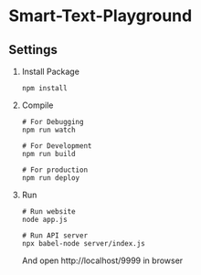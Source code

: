 # Smart-Text-Playground

## Settings

1. Install Package
    ```
    npm install
    ```

2. Compile
    ```
    # For Debugging
    npm run watch

    # For Development
    npm run build

    # For production
    npm run deploy
    ```

3. Run
    ```
    # Run website
    node app.js
    
    # Run API server
    npx babel-node server/index.js
    ```
    And open http://localhost/9999 in browser
